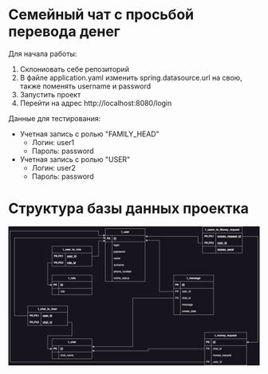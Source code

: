 # Семейный чат с просьбой перевода денег
Для начала работы:
1. Склониовать себе репозиторий
2. В файле application.yaml изменить spring.datasource.url на свою, также поменять username и password
3. Запустить проект
4. Перейти на адрес http://localhost:8080/login

Данные для тестирования:
- Учетная запись с ролью "FAMILY_HEAD"
  - Логин: user1
  - Пароль: password
- Учетная запись с ролью "USER"
    - Логин: user2
    - Пароль: password

# Структура базы данных проектка
![sberChat schema.jpg](src/main/resources/static/sberChat%20schema.jpg)